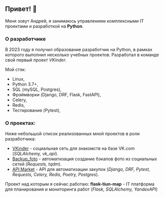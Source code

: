 ## Привет! 👋

Меня зовут Андрей, я занимаюсь управлением комплексными IT проектами и разработкой на **Python**.

### О разработчике

В 2023 году я получил образование разработчик на Python, в рамках которого выполнил несколько учебных проектов.
Разработал в команде свой первый проект *VKinder*.

Мой стэк:
- Linux,
- Python 3.7+,
- SQL (mySQL, Postgres),
- Фрэймворки (Django, DRF, Flask, FastAPI),
- Celery,
- Redis,
- Тестирование (Pytest),

### О проектах:

Ниже небольшой список реализованных мной проектов в роли разработчика:

- [VKinder](https://github.com/FFeV77/adpy-team-diplom) - социальная сеть для знакомств на базе VK.com
(*SQLAlchemy, vk_api*).
- [Backup_foto](https://github.com/FFeV77/Backup_foto_VK) - автоматизация создание бэкапов фото из социальных сетей 
(*Requests, tqdm*).
- [API Market](https://github.com/FFeV77/python-final-diplom) - API для автоматизации закупок 
(*Django, DRF, Pytest, Requests, Celery, Redis, Poetry, Postgres*).

Проект над которым я сейчас работаю: **flask-tiun-map** - IT платформа для планирования и мониторинга работ (*Flask, SQLAlchemy, YandexAPI*)
<!--
**FFeV77/FFeV77** is a ✨ _special_ ✨ repository because its `README.md` (this file) appears on your GitHub profile.

Here are some ideas to get you started:

- 🔭 I’m currently working on ...
- 🌱 I’m currently learning ...
- 👯 I’m looking to collaborate on ...
- 🤔 I’m looking for help with ...
- 💬 Ask me about ...
- 📫 How to reach me: ...
- 😄 Pronouns: ...
- ⚡ Fun fact: ...
-->

